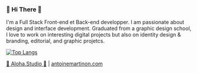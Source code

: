 ### 🍍 Hi There 👋

I'm a Full Stack Front-end et Back-end developper. I am passionate about design and interface development. Graduated from a graphic design school, I love to work on interesting digital projects but also on identity design & branding, editorial, and graphic projetcs.  

[![Top Langs](https://github-readme-stats.vercel.app/api/top-langs/?username=Nonimart&layout=compact&theme=dracula)](https://github.com/anuraghazra/github-readme-stats)


[🍍 Aloha.Studio 🍍](https://aloha.studio/) | [antoinemartinon.com](http://www.antoinemartinon.com/)




<!--
**Nonimart/Nonimart** is a ✨ _special_ ✨ repository because its `README.md` (this file) appears on your GitHub profile.

Here are some ideas to get you started:

- 🔭 I’m currently working on ...
- 🌱 I’m currently learning ...
- 👯 I’m looking to collaborate on ...
- 🤔 I’m looking for help with ...
- 💬 Ask me about ...
- 📫 How to reach me: ...
- 😄 Pronouns: ...
- ⚡ Fun fact: ...
-->
